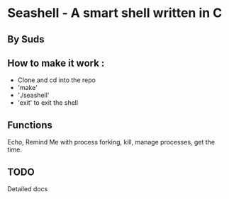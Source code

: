 # Seashell - A smart shell written in C
## By Suds

## How to make it work : 
* Clone and cd into the repo
* 'make'
* './seashell'
* 'exit' to exit the shell

## Functions 
Echo, Remind Me with process forking, kill, manage processes, get the time.

## TODO
Detailed docs 


